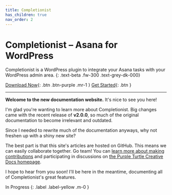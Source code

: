 ```yaml
---
title: Completionist
has_children: true
nav_order: 2
---
```


# Completionist – Asana for WordPress

Completionist is a WordPress plugin to integrate your Asana tasks with your WordPress admin area.
{: .text-beta .fw-300 .text-grey-dk-000}

[Download Now](https://purpleturtlecreative.com/completionist/){: .btn .btn-purple .mr-1 }
[Get Started](https://docs.purpleturtlecreative.com/completionist/getting-started/){: .btn }

---

**Welcome to the new documentation website.** It's nice to see you here!

I'm glad you're wanting to learn more about Completionist. Big changes came with the recent release of **v2.0.0**, so much of the original documentation to become irrelevant and outdated.

Since I needed to rewrite much of the documentation anyways, why not freshen up with a shiny new site?

The best part is that this site's articles are hosted on GitHub. This means we can easily collaborate together. Go team! You can [learn more about making contributions](https://docs.purpleturtlecreative.com/#contributions) and participating in discussions on [the Purple Turtle Creative Docs homepage](https://docs.purpleturtlecreative.com/).

I hope to hear from you soon! I'll be here in the meantime, documenting all of Completionist's great features.

In Progress
{: .label .label-yellow .m-0 }
